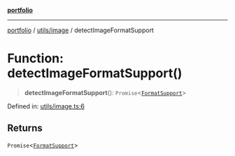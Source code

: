 [**portfolio**](../../../README.md)

***

[portfolio](../../../modules.md) / [utils/image](../README.md) / detectImageFormatSupport

# Function: detectImageFormatSupport()

> **detectImageFormatSupport**(): `Promise`\<[`FormatSupport`](../interfaces/FormatSupport.md)\>

Defined in: [utils/image.ts:6](https://github.com/tnorlund/Portfolio/blob/6846296160cfd8089a42e003c062b1a290f94fed/portfolio/utils/image.ts#L6)

## Returns

`Promise`\<[`FormatSupport`](../interfaces/FormatSupport.md)\>
